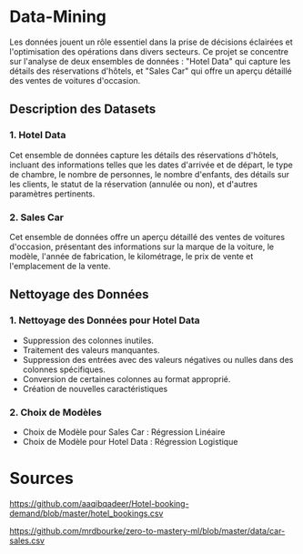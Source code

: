 # Data-Mining
Les données jouent un rôle essentiel dans la prise de décisions éclairées et l'optimisation des opérations dans divers secteurs. Ce projet se concentre sur l'analyse de deux ensembles de données : "Hotel Data" qui capture les détails des réservations d'hôtels, et "Sales Car" qui offre un aperçu détaillé des ventes de voitures d'occasion.


## Description des Datasets

### 1. Hotel Data

Cet ensemble de données capture les détails des réservations d'hôtels, incluant des informations telles que les dates d'arrivée et de départ, le type de chambre, le nombre de personnes, le nombre d'enfants, des détails sur les clients, le statut de la réservation (annulée ou non), et d'autres paramètres pertinents.

### 2. Sales Car

Cet ensemble de données offre un aperçu détaillé des ventes de voitures d'occasion, présentant des informations sur la marque de la voiture, le modèle, l'année de fabrication, le kilométrage, le prix de vente et l'emplacement de la vente.

## Nettoyage des Données

### 1. Nettoyage des Données pour Hotel Data
- Suppression des colonnes inutiles.
- Traitement des valeurs manquantes.
- Suppression des entrées avec des valeurs négatives ou nulles dans des colonnes spécifiques.
- Conversion de certaines colonnes au format approprié.
- Création de nouvelles caractéristiques

### 2. Choix de Modèles
- Choix de Modèle pour Sales Car : Régression Linéaire
- Choix de Modèle pour Hotel Data : Régression Logistique

# Sources

https://github.com/aaqibqadeer/Hotel-booking-demand/blob/master/hotel_bookings.csv

https://github.com/mrdbourke/zero-to-mastery-ml/blob/master/data/car-sales.csv
